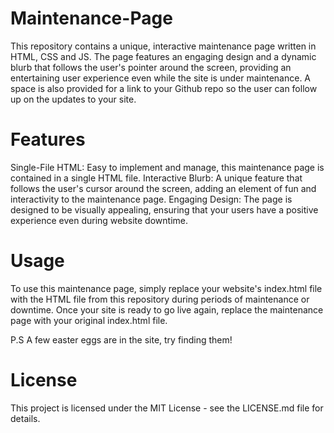 # Maintenance-Page
This repository contains a unique, interactive maintenance page written in HTML, CSS and JS. The page features an engaging design and a dynamic blurb that follows the user's pointer around the screen, providing an entertaining user experience even while the site is under maintenance. A space is also provided for a link to your Github repo so the user can follow up on the updates to your site. 

# Features

Single-File HTML: Easy to implement and manage, this maintenance page is contained in a single HTML file.
Interactive Blurb: A unique feature that follows the user's cursor around the screen, adding an element of fun and interactivity to the maintenance page.
Engaging Design: The page is designed to be visually appealing, ensuring that your users have a positive experience even during website downtime.

# Usage
To use this maintenance page, simply replace your website's index.html file with the HTML file from this repository during periods of maintenance or downtime. Once your site is ready to go live again, replace the maintenance page with your original index.html file.

P.S A few easter eggs are in the site, try finding them!

# License
This project is licensed under the MIT License - see the LICENSE.md file for details.
